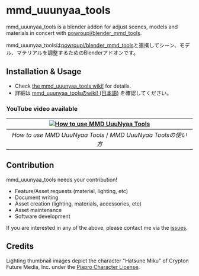 # mmd_uuunyaa_tools
mmd_uuunyaa_tools is a blender addon for adjust scenes, models and materials in concert with [powroupi/blender_mmd_tools](https://github.com/powroupi/blender_mmd_tools).

mmd_uuunyaa_toolsは[powroupi/blender_mmd_tools](https://github.com/powroupi/blender_mmd_tools)と連携してシーン、モデル、マテリアルを調整するためのBlenderアドオンです。

## Installation & Usage
- Check [the mmd_uuunyaa_tools wiki!](https://github.com/UuuNyaa/blender_mmd_uuunyaa_tools/wiki/Home) for details.
- 詳細は [mmd_uuunyaa_toolsのwiki! (日本語)](https://github.com/UuuNyaa/blender_mmd_uuunyaa_tools/wiki/Home.ja) を確認してください。

### YouTube video available
| [![How to use MMD UuuNyaa Tools](https://img.youtube.com/vi/QJqfsohDzPs/0.jpg)](https://youtu.be/QJqfsohDzPs) |
|:--:|
| *How to use MMD UuuNyaa Tools* / *MMD UuuNyaa Toolsの使い方* |

## Contribution
mmd_uuunyaa_tools needs your contribution!

- Feature/Asset requests (material, lighting, etc)
- Document writing
- Asset creation (lighting, materials, accessories, etc)
- Asset maintenance
- Software development

If you are interested in any of the above, please contact me via the [issues](../../issues).

## Credits
Lighting thumbnail images depict the character "Hatsune Miku" of Crypton Future Media, Inc. under the [Piapro Character License](http://piapro.jp/license/pcl/summary).
